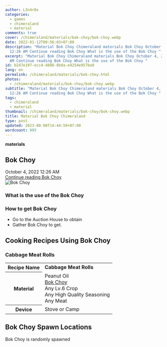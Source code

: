 ```yaml
---
author: L3n4r0x
categories:
  - games
  - chimeraland
  - material
comments: true
cover: /chimeraland/materials/bok-choy/bok-choy.webp
date: 2022-01-12T00:56:03+07:00
description: "Material Bok Choy Chimeraland materials Bok Choy October 4, 2022
  12:26 AM Continue reading Bok Choy What is the use of the Bok Choy "
excerpt: "Material Bok Choy Chimeraland materials Bok Choy October 4, 2022 12:26
  AM Continue reading Bok Choy What is the use of the Bok Choy "
id: b247e197-ecc4-4888-8bda-e4254e957ba9
lang: en
permalink: /chimeraland/materials/bok-choy.html
photos:
  - /chimeraland/materials/bok-choy/bok-choy.webp
subtitle: "Material Bok Choy Chimeraland materials Bok Choy October 4, 2022
  12:26 AM Continue reading Bok Choy What is the use of the Bok Choy "
tags:
  - chimeraland
  - material
thumbnail: /chimeraland/materials/bok-choy/bok-choy.webp
title: Material Bok Choy Chimeraland
type: post
updated: 2023-08-08T14:44:59+07:00
wordcount: 993
---
```


<link
  rel="stylesheet"
  href="https://rawcdn.githack.com/dimaslanjaka/Web-Manajemen/870a349/css/bootstrap-5-3-0-alpha3-wrapper.css"
/>
<section id="bootstrap-wrapper">
  <div data-bs-theme="dark">
    <div
      class="row g-0 border rounded overflow-hidden flex-md-row mb-4 shadow-sm position-relative bg-dark text-light"
    >
      <div class="col p-4 d-flex flex-column position-static">
        <strong class="d-inline-block mb-2 text-success">materials</strong>
        <h2 class="mb-0">Bok Choy</h2>
        <div class="mb-1 text-muted">October 4, 2022 12:26 AM</div>
        <a
          href="/chimeraland/materials/bok-choy.html"
          class="stretched-link d-none text-primary"
          >Continue reading Bok Choy</a
        >
      </div>
      <div class="col-auto d-none d-md-block d-lg-block">
        <img
          src="https://www.webmanajemen.com/chimeraland/materials/bok-choy/bok-choy.webp"
          alt="Bok Choy"
        />
      </div>
    </div>
    <div class="row">
      <div class="col-lg-6 col-12 mb-2">
        <div class="card">
          <div class="card-body">
            <h3 class="card-title">What is the use of the Bok Choy</h3>
            <div class="card-text"><ul></ul></div>
          </div>
        </div>
      </div>
      <div class="col-lg-6 col-12 mb-2">
        <div class="card">
          <div class="card-body">
            <h3 class="card-title">How to get Bok Choy</h3>
            <div class="card-text">
              <ul>
                <li>Go to the Auction House to obtain</li>
                <li>Gather Bok Choy to get.</li>
              </ul>
            </div>
          </div>
        </div>
      </div>
      <div class="col-12 mb-2">
        <h2 id="cookable">Cooking Recipes Using Bok Choy</h2>
        <div id="recipe-cabbage-meat-rolls">
          <h3 id="item-cabbage-meat-rolls">Cabbage Meat Rolls</h3>
          <div class="mb-2">
            <table class="table">
              <tr>
                <th>Recipe Name</th>
                <td><b>Cabbage Meat Rolls</b></td>
              </tr>
              <tr>
                <th>Material</th>
                <td>
                  Peanut Oil<br /><a
                    class="text-decoration-none text-primary"
                    href="/chimeraland/materials/bok-choy.html"
                    >Bok Choy</a
                  ><br />Any Lv.6 Crop<br />Any High Quality Seasoning<br />Any
                  Meat
                </td>
              </tr>
              <tr>
                <th>Device</th>
                <td>Stove or Camp</td>
              </tr>
            </table>
          </div>
        </div>
      </div>
      <div class="col-12 mb-2">
        <h2>Bok Choy Spawn Locations</h2>
        <p>Bok Choy is randomly spawned</p>
      </div>
    </div>
  </div>
</section>